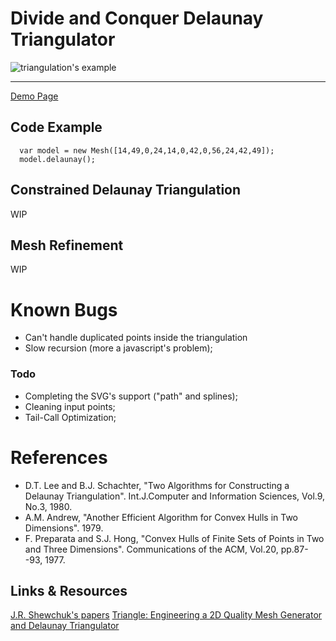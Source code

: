# Divide and Conquer Delaunay Triangulator

![triangulation's example](../master/demo.gif)
***
[Demo Page](https://clockmaker.github.io/dc-delaunay/)

## Code Example
```
  var model = new Mesh([14,49,0,24,14,0,42,0,56,24,42,49]);
  model.delaunay();
```

## Constrained Delaunay Triangulation
WIP

## Mesh Refinement
WIP

# Known Bugs
- Can't handle duplicated points inside the triangulation
- Slow recursion (more a javascript's problem);

### Todo
- Completing the SVG's support ("path" and splines);
- Cleaning input points;
- Tail-Call Optimization;

References
==========
- D.T. Lee and B.J. Schachter, "Two Algorithms for Constructing a Delaunay Triangulation". 
Int.J.Computer and Information Sciences, Vol.9, No.3, 1980.
- A.M. Andrew, "Another Efficient Algorithm for Convex Hulls in Two Dimensions". 1979.
- F. Preparata and S.J. Hong, "Convex Hulls of Finite Sets of Points in Two and Three Dimensions". 
Communications of the ACM, Vol.20, pp.87--93, 1977.

Links & Resources
-----
[J.R. Shewchuk's papers](https://people.eecs.berkeley.edu/~jrs/jrspapers.html)
[Triangle: Engineering a 2D Quality Mesh Generator and Delaunay Triangulator](http://www.cs.cmu.edu/~quake/tripaper/triangle0.html)